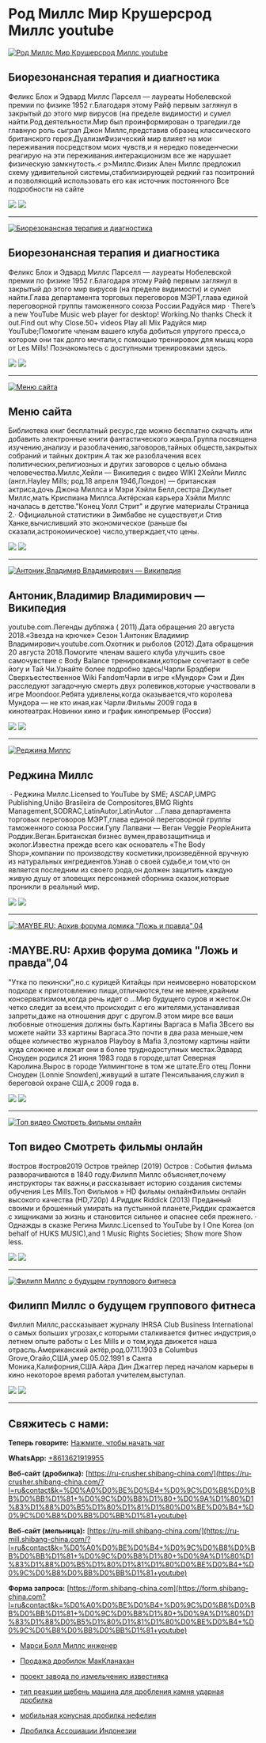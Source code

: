 # Род Миллс Мир Крушерсрод Миллс youtube

<a href="https://swt.shibang-china.com/?l=ru&img&k=%D0%A0%D0%BE%D0%B4+%D0%9C%D0%B8%D0%BB%D0%BB%D1%81+%D0%9C%D0%B8%D1%80+%D0%9A%D1%80%D1%83%D1%88%D0%B5%D1%80%D1%81%D1%80%D0%BE%D0%B4+%D0%9C%D0%B8%D0%BB%D0%BB%D1%81+youtube" target="_blank">![Род Миллс Мир Крушерсрод Миллс youtube](http://static.shibang-china.com/all-800x300/665.jpg)</a>

## Биорезонансная терапия и диагностика
Феликс Блох и Эдвард Миллс Парселл — лауреаты Нобелевской премии по физике 1952 г.Благодаря этому Райф первым заглянул в закрытый до этого мир вирусов (на пределе видимости) и сумел найти.Род деятельности.Мир был проинформирован о трагедии.где главную роль сыграл Джон Миллс,представив образец классического британского героя.ДуализмФизический мир влияет на мои переживания посредством моих чувств,и я нередко поведенчески реагирую на эти переживания.интеракционизм все же нарушает физическую замкнутость.&lt; p&gt;Миллс.Физик Ален Миллс предложил схему удивительной системы,стабилизирующей редкий газ позитроний и позволяющий использовать его как источник постоянного Все подробности на сайте


<a href="https://whatsapp.shibangsoft.com/WhatsApp.php" target="_blank" title="WhatsApp">![](http://static.shibang-china.com/icon/whatsapp.png)</a> <a href="https://swt.shibang-china.com/?l=ru&icon&k=%D0%A0%D0%BE%D0%B4+%D0%9C%D0%B8%D0%BB%D0%BB%D1%81+%D0%9C%D0%B8%D1%80+%D0%9A%D1%80%D1%83%D1%88%D0%B5%D1%80%D1%81%D1%80%D0%BE%D0%B4+%D0%9C%D0%B8%D0%BB%D0%BB%D1%81+youtube" target="_blank">![](http://static.shibang-china.com/icon/chat-ru.png)</a>

---

<a href="https://swt.shibang-china.com/?l=ru&img&k=%D0%A0%D0%BE%D0%B4+%D0%9C%D0%B8%D0%BB%D0%BB%D1%81+%D0%9C%D0%B8%D1%80+%D0%9A%D1%80%D1%83%D1%88%D0%B5%D1%80%D1%81%D1%80%D0%BE%D0%B4+%D0%9C%D0%B8%D0%BB%D0%BB%D1%81+youtube" target="_blank">![Биорезонансная терапия и диагностика](http://static.shibang-china.com/all-800x300/553.jpg)</a>

## Биорезонансная терапия и диагностика
Феликс Блох и Эдвард Миллс Парселл — лауреаты Нобелевской премии по физике 1952 г.Благодаря этому Райф первым заглянул в закрытый до этого мир вирусов (на пределе видимости) и сумел найти.Глава департамента торговых переговоров МЭРТ,глава единой переговорной группы таможенного союза России.Радуйся мир&nbsp;&#0183;&#32;There’s a new YouTube Music web player for desktop! Working.No thanks Check it out.Find out why Close.50+ videos Play all Mix Радуйся мир YouTube;Помогите членам вашего клуба добиться упругого пресса,о котором они так долго мечтали,с помощью тренировок для мышц кора от Les Mills! Познакомьтесь с доступными тренировками здесь.


<a href="https://whatsapp.shibangsoft.com/WhatsApp.php" target="_blank" title="WhatsApp">![](http://static.shibang-china.com/icon/whatsapp.png)</a> <a href="https://swt.shibang-china.com/?l=ru&icon&k=%D0%A0%D0%BE%D0%B4+%D0%9C%D0%B8%D0%BB%D0%BB%D1%81+%D0%9C%D0%B8%D1%80+%D0%9A%D1%80%D1%83%D1%88%D0%B5%D1%80%D1%81%D1%80%D0%BE%D0%B4+%D0%9C%D0%B8%D0%BB%D0%BB%D1%81+youtube" target="_blank">![](http://static.shibang-china.com/icon/chat-ru.png)</a>

---

<a href="https://swt.shibang-china.com/?l=ru&img&k=%D0%A0%D0%BE%D0%B4+%D0%9C%D0%B8%D0%BB%D0%BB%D1%81+%D0%9C%D0%B8%D1%80+%D0%9A%D1%80%D1%83%D1%88%D0%B5%D1%80%D1%81%D1%80%D0%BE%D0%B4+%D0%9C%D0%B8%D0%BB%D0%BB%D1%81+youtube" target="_blank">![Меню сайта](http://static.shibang-china.com/all-800x300/1292.jpg)</a>

## Меню сайта
Библиотека книг бесплатный ресурс,где можно бесплатно скачать или добавить электронные книги фантастического жанра.Группа посвящена изучению,анализу и разоблачению,заговоров,тайных обществ,закрытых собраний и тайных доктрин.А так же разоблачения всех политических,религиозных и других заговоров с целью обмана человечества.Миллс,Хейли — Википедия с видео WIKI 2Хейли Миллс (англ.Hayley Mills; род.18 апреля 1946,Лондон) — британская актриса,дочь Джона Миллса и Мэри Хэйли Белл,сестра Джульет Миллс,мать Криспиана Миллса.Актёрская карьера Хэйли Миллс началась в детстве.&quot;Конец Уолл Стрит&quot; и другие материалы Страница 2.&#183; Официальной статистики в Зимбабве не существует,и Стив Ханке,вычисливший это экономическое (раньше бы сказали,астрономическое) число,утверждает,что цены.


<a href="https://whatsapp.shibangsoft.com/WhatsApp.php" target="_blank" title="WhatsApp">![](http://static.shibang-china.com/icon/whatsapp.png)</a> <a href="https://swt.shibang-china.com/?l=ru&icon&k=%D0%A0%D0%BE%D0%B4+%D0%9C%D0%B8%D0%BB%D0%BB%D1%81+%D0%9C%D0%B8%D1%80+%D0%9A%D1%80%D1%83%D1%88%D0%B5%D1%80%D1%81%D1%80%D0%BE%D0%B4+%D0%9C%D0%B8%D0%BB%D0%BB%D1%81+youtube" target="_blank">![](http://static.shibang-china.com/icon/chat-ru.png)</a>

---

<a href="https://swt.shibang-china.com/?l=ru&img&k=%D0%A0%D0%BE%D0%B4+%D0%9C%D0%B8%D0%BB%D0%BB%D1%81+%D0%9C%D0%B8%D1%80+%D0%9A%D1%80%D1%83%D1%88%D0%B5%D1%80%D1%81%D1%80%D0%BE%D0%B4+%D0%9C%D0%B8%D0%BB%D0%BB%D1%81+youtube" target="_blank">![Антоник,Владимир Владимирович — Википедия](http://static.shibang-china.com/all-800x300/45.jpg)</a>

## Антоник,Владимир Владимирович — Википедия
youtube.com.Легенды дубляжа ( 2011).Дата обращения 20 августа 2018.&#171;Звезда на крючке&#187; Сезон 1.Антоник Владимир Владимирович.youtube.com.Охотник и рыболов (2012).Дата обращения 20 августа 2018.Помогите членам вашего клуба улучшить свое самочувствие с Body Balance тренировками,которые сочетают в себе йогу и Тай Чи.Узнайте более подробно здесь!Чарли Брэдбери Сверхъестественное Wiki FandomЧарли в игре &#171;Мундор&#187; Сэм и Дин расследуют загадочную смерть двух ролевиков,которые участвовали в игре Moondoor.Ребята удивлены,когда оказывается,что королева Мундора — не кто иная,как Чарли.Фильмы 2009 года в кинотеатраx.Новинки кино и график кинопремьер (Россия)


<a href="https://whatsapp.shibangsoft.com/WhatsApp.php" target="_blank" title="WhatsApp">![](http://static.shibang-china.com/icon/whatsapp.png)</a> <a href="https://swt.shibang-china.com/?l=ru&icon&k=%D0%A0%D0%BE%D0%B4+%D0%9C%D0%B8%D0%BB%D0%BB%D1%81+%D0%9C%D0%B8%D1%80+%D0%9A%D1%80%D1%83%D1%88%D0%B5%D1%80%D1%81%D1%80%D0%BE%D0%B4+%D0%9C%D0%B8%D0%BB%D0%BB%D1%81+youtube" target="_blank">![](http://static.shibang-china.com/icon/chat-ru.png)</a>

---

<a href="https://swt.shibang-china.com/?l=ru&img&k=%D0%A0%D0%BE%D0%B4+%D0%9C%D0%B8%D0%BB%D0%BB%D1%81+%D0%9C%D0%B8%D1%80+%D0%9A%D1%80%D1%83%D1%88%D0%B5%D1%80%D1%81%D1%80%D0%BE%D0%B4+%D0%9C%D0%B8%D0%BB%D0%BB%D1%81+youtube" target="_blank">![Реджина Миллс](http://static.shibang-china.com/all-800x300/987.jpg)</a>

## Реджина Миллс
&nbsp;&#0183;&#32;Реджина Миллс.Licensed to YouTube by SME; ASCAP,UMPG Publishing,Uni&#227;o Brasileira de Compositores,BMG Rights Management,SODRAC,LatinAutor,LatinAutor …Глава департамента торговых переговоров МЭРТ,глава единой переговорной группы таможенного союза России.Гулу Лалвани — Веган Veggie PeopleАнита Роддик.Веган.Британская бизнес вумен,правозащитница и эколог.Известна прежде всего как основатель &#171;The Body Shop&#187;,компании по производству косметики,произведённой вручную из натуральных ингредиентов.Узнав о своей судьбе,и том,что он является последним из своего рода,он должен защитить каждую живую душу от зловещих персонажей сборника сказок,которые проникли в реальный мир.


<a href="https://whatsapp.shibangsoft.com/WhatsApp.php" target="_blank" title="WhatsApp">![](http://static.shibang-china.com/icon/whatsapp.png)</a> <a href="https://swt.shibang-china.com/?l=ru&icon&k=%D0%A0%D0%BE%D0%B4+%D0%9C%D0%B8%D0%BB%D0%BB%D1%81+%D0%9C%D0%B8%D1%80+%D0%9A%D1%80%D1%83%D1%88%D0%B5%D1%80%D1%81%D1%80%D0%BE%D0%B4+%D0%9C%D0%B8%D0%BB%D0%BB%D1%81+youtube" target="_blank">![](http://static.shibang-china.com/icon/chat-ru.png)</a>

---

<a href="https://swt.shibang-china.com/?l=ru&img&k=%D0%A0%D0%BE%D0%B4+%D0%9C%D0%B8%D0%BB%D0%BB%D1%81+%D0%9C%D0%B8%D1%80+%D0%9A%D1%80%D1%83%D1%88%D0%B5%D1%80%D1%81%D1%80%D0%BE%D0%B4+%D0%9C%D0%B8%D0%BB%D0%BB%D1%81+youtube" target="_blank">![:MAYBE.RU: Архив форума домика &quot;Ложь и правда&quot;,04](http://static.shibang-china.com/all-800x300/921.jpg)</a>

## :MAYBE.RU: Архив форума домика &quot;Ложь и правда&quot;,04
&quot;Утка по пекински&quot;,но.с курицей Китайцы при неимоверно новаторском подходе к приготовлению пищи,отличаются,тем не менее,крайним консерватизмом,когда речь идет о …Мир будущего суров и жесток.Он четко следит за всем,что происходит с его жителями,устанавливая запреты,даже на отношения друг с другом.В этом мире все ваши любовные отношения должны быть.Картины Варгаса в Mafia 3Всего вы можете найти 33 картины Варгаса.Это почти в два раза меньше,чем общее количество журналов Playboy в Mafia 3,поэтому картины найти куда сложнее и лежат они в более труднодоступных местах.Эдвард Сноуден родился 21 июня 1983 года в городе,штат Северная Каролина.Вырос в городе Уилмингтоне в том же штате.Его отец Лонни Сноуден (Lonnie Snowden),живущий в штате Пенсильвания,служил в береговой охране США,с 2009 года в.


<a href="https://whatsapp.shibangsoft.com/WhatsApp.php" target="_blank" title="WhatsApp">![](http://static.shibang-china.com/icon/whatsapp.png)</a> <a href="https://swt.shibang-china.com/?l=ru&icon&k=%D0%A0%D0%BE%D0%B4+%D0%9C%D0%B8%D0%BB%D0%BB%D1%81+%D0%9C%D0%B8%D1%80+%D0%9A%D1%80%D1%83%D1%88%D0%B5%D1%80%D1%81%D1%80%D0%BE%D0%B4+%D0%9C%D0%B8%D0%BB%D0%BB%D1%81+youtube" target="_blank">![](http://static.shibang-china.com/icon/chat-ru.png)</a>

---

<a href="https://swt.shibang-china.com/?l=ru&img&k=%D0%A0%D0%BE%D0%B4+%D0%9C%D0%B8%D0%BB%D0%BB%D1%81+%D0%9C%D0%B8%D1%80+%D0%9A%D1%80%D1%83%D1%88%D0%B5%D1%80%D1%81%D1%80%D0%BE%D0%B4+%D0%9C%D0%B8%D0%BB%D0%BB%D1%81+youtube" target="_blank">![Топ видео Смотреть фильмы онлайн](http://static.shibang-china.com/all-800x300/693.jpg)</a>

## Топ видео Смотреть фильмы онлайн
#остров #остров2019 Остров трейлер (2019) Остров : События фильма разворачиваются в 1840 году.Филипп Миллс объясняет,почему инструкторы так важны,и рассказывает историю создания системы обучения Les Mills.Топ Фильмов &#187; HD фильмы онлайнФильмы онлайн высокого качества (HD,720p) 4.Риддик Riddick (2013) Преданный своими и брошенный умирать на пустынной планете,Риддик сражается с хищниками за жизнь и становится сильнее и опаснее себя прежнего.&nbsp;&#0183;&#32;Однажды в сказке Регина Миллс.Licensed to YouTube by I One Korea (on behalf of HUKS MUSIC),and 1 Music Rights Societies; Show more Show less.


<a href="https://whatsapp.shibangsoft.com/WhatsApp.php" target="_blank" title="WhatsApp">![](http://static.shibang-china.com/icon/whatsapp.png)</a> <a href="https://swt.shibang-china.com/?l=ru&icon&k=%D0%A0%D0%BE%D0%B4+%D0%9C%D0%B8%D0%BB%D0%BB%D1%81+%D0%9C%D0%B8%D1%80+%D0%9A%D1%80%D1%83%D1%88%D0%B5%D1%80%D1%81%D1%80%D0%BE%D0%B4+%D0%9C%D0%B8%D0%BB%D0%BB%D1%81+youtube" target="_blank">![](http://static.shibang-china.com/icon/chat-ru.png)</a>

---

<a href="https://swt.shibang-china.com/?l=ru&img&k=%D0%A0%D0%BE%D0%B4+%D0%9C%D0%B8%D0%BB%D0%BB%D1%81+%D0%9C%D0%B8%D1%80+%D0%9A%D1%80%D1%83%D1%88%D0%B5%D1%80%D1%81%D1%80%D0%BE%D0%B4+%D0%9C%D0%B8%D0%BB%D0%BB%D1%81+youtube" target="_blank">![Филипп Миллс о будущем группового фитнеса](http://static.shibang-china.com/all-800x300/1241.jpg)</a>

## Филипп Миллс о будущем группового фитнеса
Филлип Миллс,рассказывает журналу IHRSA Club Business International о самых больших угрозах,с которыми сталкивается фитнес индустрия,о летнем опыте работы с Les Mills и о том,куда движется наша отрасль.Американский актёр,род.07.11.1903 в Columbus Grove,Огайо,США,умер 05.02.1991 в Санта Моника,Калифорния,США.Айра Дин Джаггер перед началом карьеры в кино некоторое время работал учителем,выступал.

<a href="https://whatsapp.shibangsoft.com/WhatsApp.php" target="_blank" title="WhatsApp">![](http://static.shibang-china.com/icon/whatsapp.png)</a> <a href="https://swt.shibang-china.com/?l=ru&icon&k=%D0%A0%D0%BE%D0%B4+%D0%9C%D0%B8%D0%BB%D0%BB%D1%81+%D0%9C%D0%B8%D1%80+%D0%9A%D1%80%D1%83%D1%88%D0%B5%D1%80%D1%81%D1%80%D0%BE%D0%B4+%D0%9C%D0%B8%D0%BB%D0%BB%D1%81+youtube" target="_blank">![](http://static.shibang-china.com/icon/chat-ru.png)</a>

---
## Свяжитесь с нами:

**Теперь говорите:** [Нажмите, чтобы начать чат](https://swt.shibang-china.com?l=ru&contact&k=%D0%A0%D0%BE%D0%B4+%D0%9C%D0%B8%D0%BB%D0%BB%D1%81+%D0%9C%D0%B8%D1%80+%D0%9A%D1%80%D1%83%D1%88%D0%B5%D1%80%D1%81%D1%80%D0%BE%D0%B4+%D0%9C%D0%B8%D0%BB%D0%BB%D1%81+youtube)

**WhatsApp:**  [+8613621919955](https://whatsapp.shibangsoft.com/WhatsApp.php)

**Веб-сайт (дробилка):** [https://ru-crusher.shibang-china.com/](https://ru-crusher.shibang-china.com/?l=ru&contact&k=%D0%A0%D0%BE%D0%B4+%D0%9C%D0%B8%D0%BB%D0%BB%D1%81+%D0%9C%D0%B8%D1%80+%D0%9A%D1%80%D1%83%D1%88%D0%B5%D1%80%D1%81%D1%80%D0%BE%D0%B4+%D0%9C%D0%B8%D0%BB%D0%BB%D1%81+youtube)

**Веб-сайт (мельница):** [https://ru-mill.shibang-china.com/](https://ru-mill.shibang-china.com/?l=ru&contact&k=%D0%A0%D0%BE%D0%B4+%D0%9C%D0%B8%D0%BB%D0%BB%D1%81+%D0%9C%D0%B8%D1%80+%D0%9A%D1%80%D1%83%D1%88%D0%B5%D1%80%D1%81%D1%80%D0%BE%D0%B4+%D0%9C%D0%B8%D0%BB%D0%BB%D1%81+youtube)

**Форма запроса:** [https://form.shibang-china.com](https://form.shibang-china.com?l=ru&contact&k=%D0%A0%D0%BE%D0%B4+%D0%9C%D0%B8%D0%BB%D0%BB%D1%81+%D0%9C%D0%B8%D1%80+%D0%9A%D1%80%D1%83%D1%88%D0%B5%D1%80%D1%81%D1%80%D0%BE%D0%B4+%D0%9C%D0%B8%D0%BB%D0%BB%D1%81+youtube)

* [Марси Болл Миллс инженер](../134/%D0%9C%D0%B0%D1%80%D1%81%D0%B8%20%D0%91%D0%BE%D0%BB%D0%BB%20%D0%9C%D0%B8%D0%BB%D0%BB%D1%81%20%D0%B8%D0%BD%D0%B6%D0%B5%D0%BD%D0%B5%D1%80.md)

* [Продажа дробилок МакКланахан](../134/%D0%9F%D1%80%D0%BE%D0%B4%D0%B0%D0%B6%D0%B0%20%D0%B4%D1%80%D0%BE%D0%B1%D0%B8%D0%BB%D0%BE%D0%BA%20%D0%9C%D0%B0%D0%BA%D0%9A%D0%BB%D0%B0%D0%BD%D0%B0%D1%85%D0%B0%D0%BD.md)

* [проект завода по измельчению известняка](../132/%D0%BF%D1%80%D0%BE%D0%B5%D0%BA%D1%82%20%D0%B7%D0%B0%D0%B2%D0%BE%D0%B4%D0%B0%20%D0%BF%D0%BE%20%D0%B8%D0%B7%D0%BC%D0%B5%D0%BB%D1%8C%D1%87%D0%B5%D0%BD%D0%B8%D1%8E%20%D0%B8%D0%B7%D0%B2%D0%B5%D1%81%D1%82%D0%BD%D1%8F%D0%BA%D0%B0.md)

* [тип реакции щебень машина для дробления камня ударная дробилка](../134/%D1%82%D0%B8%D0%BF%20%D1%80%D0%B5%D0%B0%D0%BA%D1%86%D0%B8%D0%B8%20%D1%89%D0%B5%D0%B1%D0%B5%D0%BD%D1%8C%20%D0%BC%D0%B0%D1%88%D0%B8%D0%BD%D0%B0%20%D0%B4%D0%BB%D1%8F%20%D0%B4%D1%80%D0%BE%D0%B1%D0%BB%D0%B5%D0%BD%D0%B8%D1%8F%20%D0%BA%D0%B0%D0%BC%D0%BD%D1%8F%20%D1%83%D0%B4%D0%B0%D1%80%D0%BD%D0%B0%D1%8F%20%D0%B4%D1%80%D0%BE%D0%B1%D0%B8%D0%BB%D0%BA%D0%B0.md)

* [мобильная конусная дробилка нефелин](../134/%D0%BC%D0%BE%D0%B1%D0%B8%D0%BB%D1%8C%D0%BD%D0%B0%D1%8F%20%D0%BA%D0%BE%D0%BD%D1%83%D1%81%D0%BD%D0%B0%D1%8F%20%D0%B4%D1%80%D0%BE%D0%B1%D0%B8%D0%BB%D0%BA%D0%B0%20%D0%BD%D0%B5%D1%84%D0%B5%D0%BB%D0%B8%D0%BD.md)

* [Дробилка Ассоциации Индонезии](../133/%D0%94%D1%80%D0%BE%D0%B1%D0%B8%D0%BB%D0%BA%D0%B0%20%D0%90%D1%81%D1%81%D0%BE%D1%86%D0%B8%D0%B0%D1%86%D0%B8%D0%B8%20%D0%98%D0%BD%D0%B4%D0%BE%D0%BD%D0%B5%D0%B7%D0%B8%D0%B8.md)